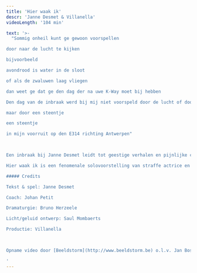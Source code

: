 ```yaml
---
title: 'Hier waak ik'
descr: 'Janne Desmet & Villanella'
videoLength: '104 min'

text: '>-
  "Sommig onheil kunt ge gewoon voorspellen

door naar de lucht te kijken

bijvoorbeeld

avondrood is water in de sloot

of als de zwaluwen laag vliegen

dan weet ge dat ge den dag der na uwe K-Way moet bij hebben

Den dag van de inbraak werd bij mij niet voorspeld door de lucht of door ne vogel

maar door een steentje

een steentje

in mijn voorruit op den E314 richting Antwerpen"

‍

Een inbraak bij Janne Desmet leidt tot geestige verhalen en pijnlijke conclusies. Op zoek naar de dief fileert ze haar jeugd in Zwevegem, foute schooljuffen, Vlaanderens angst voor de stad en het verschil tussen ASO, TSO en BSO.

Hier waak ik is een fenomenale solovoorstelling van straffe actrice en komisch talent Janne Desmet. Diefstal loopt als een rode draad door Janne’s leven. Genoeg voor oprechte verontwaardiging en geestige verhalen die ieders hart stelen. Rasverteller Johan Petit en kunstenaar Bruno Herzeele begeleidden Janne bij het maken van deze grappige en schurende voorstelling over diefstal. Hier waak ik ging in avant-première op Theater aan Zee in augustus 2014. De première in De Studio vond plaats op donderdag 13 november 2014 en tourde doorheen heel Vlaanderen.

##### Credits

Tekst & spel: Janne Desmet

Coach: Johan Petit

Dramaturgie: Bruno Herzeele

Licht/geluid ontwerp: Saul Mombaerts

Productie: Villanella

‍

Opname video door [Beeldstorm](http://www.beeldstorm.be) o.l.v. Jan Bosteels  

‍'
---
```

